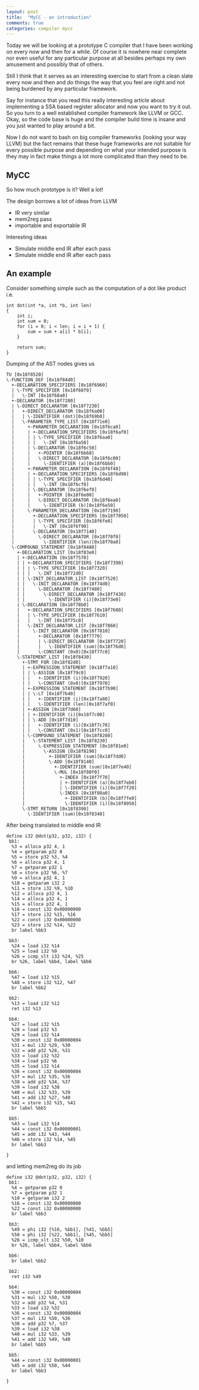 ```yaml
---
layout: post
title:  "MyCC - an introduction"
comments: true
categories: compiler mycc
---
```

Today we will be looking at a prototype C compiler that I have been working on
every now and then for a while. Of course it is nowhere near complete nor even
useful for any particular purpose at all besides perhaps my own amusement and
possibly that of others.

Still I think that it serves as an interesting exercise to start from a clean
slate every now and then and do things the way that you feel are right and not
being burdened by any particular framework.

Say for instance that you read this really interesting article about
implementing a SSA based register allocator and now you want to try it out. So
you turn to a well established compiler framework like LLVM or GCC. Okay, so
the code base is huge and the compiler build time is insane and you just wanted
to play around a bit.

Now I do not want to bash on big compiler frameworks (looking your way LLVM)
but the fact remains that these huge frameworks are not suitable for every
possible purpose and depending on what your intended purpose is they may in
fact make things a lot more complicated than they need to be.

## MyCC
So how much prototype is it? Well a lot!

The design borrows a lot of ideas from LLVM

- IR very similar
- mem2reg pass
- importable and exportable IR

Interesting ideas
- Simulate middle end IR after each pass
- Simulate middle end IR after each pass

## An example
Consider something simple such as the computation of a dot like product i.e.
```
int dot(int *a, int *b, int len)
{
	int i;
	int sum = 0;
	for (i = 0; i < len; i = i + 1) {
		sum = sum + a[i] * b[i];
	}

	return sum;
}
```
Dumping of the AST nodes gives us
```
TU [0x18f8520]
\-FUNCTION_DEF [0x18f84d0]
  +-DECLARATION_SPECIFIERS [0x18f6960]
  | \-TYPE_SPECIFIER [0x18f68f0]
  |   \-INT [0x18f68a0]
  +-DECLARATOR [0x18f7280]
  | \-DIRECT_DECLARATOR [0x18f7230]
  |   +-DIRECT_DECLARATOR [0x18f6a00]
  |   | \-IDENTIFIER (dot)[0x18f69b0]
  |   \-PARAMETER_TYPE_LIST [0x18f71e0]
  |     +-PARAMETER_DECLARATION [0x18f6ca0]
  |     | +-DECLARATION_SPECIFIERS [0x18f6af0]
  |     | | \-TYPE_SPECIFIER [0x18f6aa0]
  |     | |   \-INT [0x18f6a50]
  |     | \-DECLARATOR [0x18f6c50]
  |     |   +-POINTER [0x18f6b60]
  |     |   \-DIRECT_DECLARATOR [0x18f6c00]
  |     |     \-IDENTIFIER (a)[0x18f6bb0]
  |     +-PARAMETER_DECLARATION [0x18f6f40]
  |     | +-DECLARATION_SPECIFIERS [0x18f6d90]
  |     | | \-TYPE_SPECIFIER [0x18f6d40]
  |     | |   \-INT [0x18f6cf0]
  |     | \-DECLARATOR [0x18f6ef0]
  |     |   +-POINTER [0x18f6e00]
  |     |   \-DIRECT_DECLARATOR [0x18f6ea0]
  |     |     \-IDENTIFIER (b)[0x18f6e50]
  |     \-PARAMETER_DECLARATION [0x18f7190]
  |       +-DECLARATION_SPECIFIERS [0x18f7050]
  |       | \-TYPE_SPECIFIER [0x18f6fe0]
  |       |   \-INT [0x18f6f90]
  |       \-DECLARATOR [0x18f7140]
  |         \-DIRECT_DECLARATOR [0x18f70f0]
  |           \-IDENTIFIER (len)[0x18f70a0]
  \-COMPOUND_STATEMENT [0x18f8480]
    +-DECLARATION_LIST [0x18f83e0]
    | +-DECLARATION [0x18f7570]
    | | +-DECLARATION_SPECIFIERS [0x18f7390]
    | | | \-TYPE_SPECIFIER [0x18f7320]
    | | |   \-INT [0x18f72d0]
    | | \-INIT_DECLARATOR_LIST [0x18f7520]
    | |   \-INIT_DECLARATOR [0x18f74d0]
    | |     \-DECLARATOR [0x18f7480]
    | |       \-DIRECT_DECLARATOR [0x18f7430]
    | |         \-IDENTIFIER (i)[0x18f73e0]
    | \-DECLARATION [0x18f78b0]
    |   +-DECLARATION_SPECIFIERS [0x18f7680]
    |   | \-TYPE_SPECIFIER [0x18f7610]
    |   |   \-INT [0x18f75c0]
    |   \-INIT_DECLARATOR_LIST [0x18f7860]
    |     \-INIT_DECLARATOR [0x18f7810]
    |       +-DECLARATOR [0x18f7770]
    |       | \-DIRECT_DECLARATOR [0x18f7720]
    |       |   \-IDENTIFIER (sum)[0x18f76d0]
    |       \-CONSTANT (0x0)[0x18f77c0]
    \-STATEMENT_LIST [0x18f8430]
      +-STMT_FOR [0x18f82d0]
      | +-EXPRESSION_STATEMENT [0x18f7a10]
      | | \-ASSIGN [0x18f79c0]
      | |   +-IDENTIFIER (i)[0x18f7920]
      | |   \-CONSTANT (0x0)[0x18f7970]
      | +-EXPRESSION_STATEMENT [0x18f7b90]
      | | \-LT [0x18f7b40]
      | |   +-IDENTIFIER (i)[0x18f7a80]
      | |   \-IDENTIFIER (len)[0x18f7af0]
      | +-ASSIGN [0x18f7d60]
      | | +-IDENTIFIER (i)[0x18f7c00]
      | | \-ADD [0x18f7d10]
      | |   +-IDENTIFIER (i)[0x18f7c70]
      | |   \-CONSTANT (0x1)[0x18f7cc0]
      | \-COMPOUND_STATEMENT [0x18f8280]
      |   \-STATEMENT_LIST [0x18f8230]
      |     \-EXPRESSION_STATEMENT [0x18f81e0]
      |       \-ASSIGN [0x18f8190]
      |         +-IDENTIFIER (sum)[0x18f7dd0]
      |         \-ADD [0x18f8140]
      |           +-IDENTIFIER (sum)[0x18f7e40]
      |           \-MUL [0x18f80f0]
      |             +-INDEX [0x18f7f70]
      |             | +-IDENTIFIER (a)[0x18f7eb0]
      |             | \-IDENTIFIER (i)[0x18f7f20]
      |             \-INDEX [0x18f80a0]
      |               +-IDENTIFIER (b)[0x18f7fe0]
      |               \-IDENTIFIER (i)[0x18f8050]
      \-STMT_RETURN [0x18f8390]
        \-IDENTIFIER (sum)[0x18f8340]
```
After being translated to middle end IR
```
define i32 @dot(p32, p32, i32) {
 bb1:
  %3 = alloca p32 4, 1
  %4 = getparam p32 0
  %5 = store p32 %3, %4
  %6 = alloca p32 4, 1
  %7 = getparam p32 1
  %8 = store p32 %6, %7
  %9 = alloca p32 4, 1
  %10 = getparam i32 2
  %11 = store i32 %9, %10
  %12 = alloca p32 4, 1
  %14 = alloca p32 4, 1
  %15 = alloca p32 4, 1
  %16 = const i32 0x00000000
  %17 = store i32 %15, %16
  %22 = const i32 0x00000000
  %23 = store i32 %14, %22
  br label %bb3

 bb3:
  %24 = load i32 %14
  %25 = load i32 %9
  %26 = icmp_slt i32 %24, %25
  br %26, label %bb4, label %bb6

 bb6:
  %47 = load i32 %15
  %48 = store i32 %12, %47
  br label %bb2

 bb2:
  %13 = load i32 %12
  ret i32 %13

 bb4:
  %27 = load i32 %15
  %28 = load p32 %3
  %29 = load i32 %14
  %30 = const i32 0x00000004
  %31 = mul i32 %29, %30
  %32 = add p32 %28, %31
  %33 = load i32 %32
  %34 = load p32 %6
  %35 = load i32 %14
  %36 = const i32 0x00000004
  %37 = mul i32 %35, %36
  %38 = add p32 %34, %37
  %39 = load i32 %38
  %40 = mul i32 %33, %39
  %41 = add i32 %27, %40
  %42 = store i32 %15, %41
  br label %bb5

 bb5:
  %43 = load i32 %14
  %44 = const i32 0x00000001
  %45 = add i32 %43, %44
  %46 = store i32 %14, %45
  br label %bb3

}
```
and letting mem2reg do its job
```
define i32 @dot(p32, p32, i32) {
 bb1:
  %4 = getparam p32 0
  %7 = getparam p32 1
  %10 = getparam i32 2
  %16 = const i32 0x00000000
  %22 = const i32 0x00000000
  br label %bb3

 bb3:
  %49 = phi i32 [%16, %bb1], [%41, %bb5]
  %50 = phi i32 [%22, %bb1], [%45, %bb5]
  %26 = icmp_slt i32 %50, %10
  br %26, label %bb4, label %bb6

 bb6:
  br label %bb2

 bb2:
  ret i32 %49

 bb4:
  %30 = const i32 0x00000004
  %31 = mul i32 %50, %30
  %32 = add p32 %4, %31
  %33 = load i32 %32
  %36 = const i32 0x00000004
  %37 = mul i32 %50, %36
  %38 = add p32 %7, %37
  %39 = load i32 %38
  %40 = mul i32 %33, %39
  %41 = add i32 %49, %40
  br label %bb5

 bb5:
  %44 = const i32 0x00000001
  %45 = add i32 %50, %44
  br label %bb3

}
```
